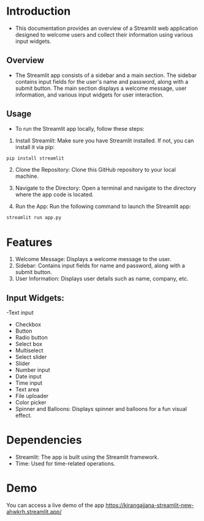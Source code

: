 #  Introduction
- This documentation provides an overview of a Streamlit web application designed to welcome users and collect their information using various input widgets.

## Overview
- The Streamlit app consists of a sidebar and a main section. The sidebar contains input fields for the user's name and password, along with a submit button. The main section displays a welcome message, user information, and various input widgets for user interaction.

## Usage
- To run the Streamlit app locally, follow these steps:

1. Install Streamlit: Make sure you have Streamlit installed. If not, you can install it via pip:

``` python
pip install streamlit
```

2. Clone the Repository: Clone this GitHub repository to your local machine.

3. Navigate to the Directory: Open a terminal and navigate to the directory where the app code is located.

4. Run the App: Run the following command to launch the Streamlit app:
 
 ```python
 streamlit run app.py
```
# Features
1. Welcome Message: Displays a welcome message to the user.
2. Sidebar: Contains input fields for name and password, along with a submit button.
3. User Information: Displays user details such as name, company, etc.
## Input Widgets:
-Text input
- Checkbox
- Button
- Radio button
- Select box
- Multiselect
- Select slider
- Slider
- Number input
- Date input
- Time input
- Text area
- File uploader
- Color picker
- Spinner and Balloons: Displays spinner and balloons for a fun visual effect.

# Dependencies
- Streamlit: The app is built using the Streamlit framework.
- Time: Used for time-related operations.
# Demo
You can access a live demo of the app <https://kirangajjana-streamlit-new-ahwkrh.streamlit.app/>
